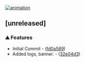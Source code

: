 [![animation](https://raw.githubusercontent.com/orhun/git-cliff/main/website/static/img/git-cliff-anim.gif)](https://git-cliff.org)

## [unreleased]

### ⛰️  Features

- Initial Commit - ([fd0a589](https://github.com///commit/fd0a589432be95139939521365f6b6a5451dcb37))
- Added logs, banner. - ([32e04d3](https://github.com///commit/32e04d3350e5de5a3280d5f514ae3083b03ea347))

<!-- Magisk Vendor Boot Patcher -->
